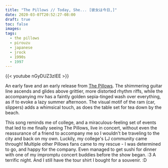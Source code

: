 ```yaml
---
title: "The Pillows // Today, She... [彼女は今日,]"
date: 2020-03-07T20:52:27-08:00
draft: true
toc: false
images:
tags:
  - the pillows
  - pirouzu
  - japanese
  - jrock
  - 1990s
  - 1997
---
```



{{< youtube nGyDUZ3zIEE >}}

An early fave and an early release from [The Pillows](https://en.wikipedia.org/wiki/The_Pillows). The shimmering guitar line ascends and glides above grittier, more distorted rhythm riffs, while the accompanying mv has a faintly golden sepia-tinged wash over everything, as if to evoke a lazy summer afternoon. The visual motif of the ram (car, slippers) adds a whimsical touch, as does the table set for tea down by the beach.

This song reminds me of college, and a miraculous-feeling set of events that led to me finally seeing The Pillows, live in concert, without even the reassurance of a friend to accompany me so I wouldn't be traveling to the city and back on my own. Luckily, my college's LJ community came through! Multiple other Pillows fans came to my rescue - I was determined to go, and happy for the company. Even managed to get sushi for dinner with one of my impromptu concert buddies before the show began. :3 A terrific night. And I still have the tour shirt I bought for a souvenir. :D
